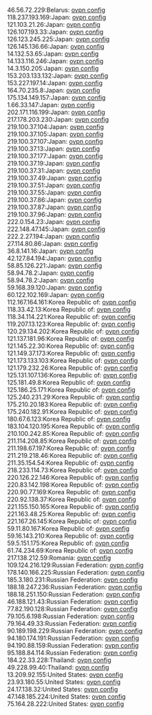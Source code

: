 46.56.72.229:Belarus: [ovpn config](vpn/46_56_72_229.ovpn)  
118.237.193.169:Japan: [ovpn config](vpn/118_237_193_169.ovpn)  
121.103.21.26:Japan: [ovpn config](vpn/121_103_21_26.ovpn)  
126.107.193.33:Japan: [ovpn config](vpn/126_107_193_33.ovpn)  
126.123.245.225:Japan: [ovpn config](vpn/126_123_245_225.ovpn)  
126.145.136.66:Japan: [ovpn config](vpn/126_145_136_66.ovpn)  
14.132.53.65:Japan: [ovpn config](vpn/14_132_53_65.ovpn)  
14.133.116.246:Japan: [ovpn config](vpn/14_133_116_246.ovpn)  
14.3.150.205:Japan: [ovpn config](vpn/14_3_150_205.ovpn)  
153.203.133.132:Japan: [ovpn config](vpn/153_203_133_132.ovpn)  
153.227.197.14:Japan: [ovpn config](vpn/153_227_197_14.ovpn)  
164.70.235.8:Japan: [ovpn config](vpn/164_70_235_8.ovpn)  
175.134.149.157:Japan: [ovpn config](vpn/175_134_149_157.ovpn)  
1.66.33.147:Japan: [ovpn config](vpn/1_66_33_147.ovpn)  
202.171.116.199:Japan: [ovpn config](vpn/202_171_116_199.ovpn)  
217.178.203.230:Japan: [ovpn config](vpn/217_178_203_230.ovpn)  
219.100.37.104:Japan: [ovpn config](vpn/219_100_37_104.ovpn)  
219.100.37.105:Japan: [ovpn config](vpn/219_100_37_105.ovpn)  
219.100.37.107:Japan: [ovpn config](vpn/219_100_37_107.ovpn)  
219.100.37.13:Japan: [ovpn config](vpn/219_100_37_13.ovpn)  
219.100.37.177:Japan: [ovpn config](vpn/219_100_37_177.ovpn)  
219.100.37.19:Japan: [ovpn config](vpn/219_100_37_19.ovpn)  
219.100.37.31:Japan: [ovpn config](vpn/219_100_37_31.ovpn)  
219.100.37.49:Japan: [ovpn config](vpn/219_100_37_49.ovpn)  
219.100.37.51:Japan: [ovpn config](vpn/219_100_37_51.ovpn)  
219.100.37.55:Japan: [ovpn config](vpn/219_100_37_55.ovpn)  
219.100.37.86:Japan: [ovpn config](vpn/219_100_37_86.ovpn)  
219.100.37.87:Japan: [ovpn config](vpn/219_100_37_87.ovpn)  
219.100.37.96:Japan: [ovpn config](vpn/219_100_37_96.ovpn)  
222.0.154.23:Japan: [ovpn config](vpn/222_0_154_23.ovpn)  
222.148.47.145:Japan: [ovpn config](vpn/222_148_47_145.ovpn)  
222.2.27.194:Japan: [ovpn config](vpn/222_2_27_194.ovpn)  
27.114.80.86:Japan: [ovpn config](vpn/27_114_80_86.ovpn)  
36.8.141.16:Japan: [ovpn config](vpn/36_8_141_16.ovpn)  
42.127.84.194:Japan: [ovpn config](vpn/42_127_84_194.ovpn)  
58.85.126.221:Japan: [ovpn config](vpn/58_85_126_221.ovpn)  
58.94.78.2:Japan: [ovpn config](vpn/58_94_78_2.ovpn)  
58.94.78.2:Japan: [ovpn config](vpn/58_94_78_2.ovpn)  
59.168.39.120:Japan: [ovpn config](vpn/59_168_39_120.ovpn)  
60.122.102.169:Japan: [ovpn config](vpn/60_122_102_169.ovpn)  
112.167.164.161:Korea Republic of: [ovpn config](vpn/112_167_164_161.ovpn)  
118.33.42.13:Korea Republic of: [ovpn config](vpn/118_33_42_13.ovpn)  
118.34.114.221:Korea Republic of: [ovpn config](vpn/118_34_114_221.ovpn)  
119.207.13.123:Korea Republic of: [ovpn config](vpn/119_207_13_123.ovpn)  
120.29.134.202:Korea Republic of: [ovpn config](vpn/120_29_134_202.ovpn)  
121.137.181.96:Korea Republic of: [ovpn config](vpn/121_137_181_96.ovpn)  
121.145.22.30:Korea Republic of: [ovpn config](vpn/121_145_22_30.ovpn)  
121.149.37.173:Korea Republic of: [ovpn config](vpn/121_149_37_173.ovpn)  
121.173.133.103:Korea Republic of: [ovpn config](vpn/121_173_133_103.ovpn)  
121.179.232.26:Korea Republic of: [ovpn config](vpn/121_179_232_26.ovpn)  
125.131.107.136:Korea Republic of: [ovpn config](vpn/125_131_107_136.ovpn)  
125.181.49.8:Korea Republic of: [ovpn config](vpn/125_181_49_8.ovpn)  
125.186.25.171:Korea Republic of: [ovpn config](vpn/125_186_25_171.ovpn)  
125.240.231.29:Korea Republic of: [ovpn config](vpn/125_240_231_29.ovpn)  
175.210.20.183:Korea Republic of: [ovpn config](vpn/175_210_20_183.ovpn)  
175.240.182.91:Korea Republic of: [ovpn config](vpn/175_240_182_91.ovpn)  
180.67.6.123:Korea Republic of: [ovpn config](vpn/180_67_6_123.ovpn)  
183.104.120.195:Korea Republic of: [ovpn config](vpn/183_104_120_195.ovpn)  
210.100.242.85:Korea Republic of: [ovpn config](vpn/210_100_242_85.ovpn)  
211.114.208.85:Korea Republic of: [ovpn config](vpn/211_114_208_85.ovpn)  
211.198.67.197:Korea Republic of: [ovpn config](vpn/211_198_67_197.ovpn)  
211.219.218.46:Korea Republic of: [ovpn config](vpn/211_219_218_46.ovpn)  
211.35.154.54:Korea Republic of: [ovpn config](vpn/211_35_154_54.ovpn)  
218.233.114.73:Korea Republic of: [ovpn config](vpn/218_233_114_73.ovpn)  
220.126.22.146:Korea Republic of: [ovpn config](vpn/220_126_22_146.ovpn)  
220.83.142.198:Korea Republic of: [ovpn config](vpn/220_83_142_198.ovpn)  
220.90.77.169:Korea Republic of: [ovpn config](vpn/220_90_77_169.ovpn)  
220.92.138.37:Korea Republic of: [ovpn config](vpn/220_92_138_37.ovpn)  
221.155.150.165:Korea Republic of: [ovpn config](vpn/221_155_150_165.ovpn)  
221.163.48.25:Korea Republic of: [ovpn config](vpn/221_163_48_25.ovpn)  
221.167.26.145:Korea Republic of: [ovpn config](vpn/221_167_26_145.ovpn)  
59.11.80.167:Korea Republic of: [ovpn config](vpn/59_11_80_167.ovpn)  
59.16.143.210:Korea Republic of: [ovpn config](vpn/59_16_143_210.ovpn)  
59.5.151.175:Korea Republic of: [ovpn config](vpn/59_5_151_175.ovpn)  
61.74.234.69:Korea Republic of: [ovpn config](vpn/61_74_234_69.ovpn)  
217.138.212.59:Romania: [ovpn config](vpn/217_138_212_59.ovpn)  
109.124.216.129:Russian Federation: [ovpn config](vpn/109_124_216_129.ovpn)  
178.140.166.225:Russian Federation: [ovpn config](vpn/178_140_166_225.ovpn)  
185.3.180.231:Russian Federation: [ovpn config](vpn/185_3_180_231.ovpn)  
188.18.247.236:Russian Federation: [ovpn config](vpn/188_18_247_236.ovpn)  
188.18.251.150:Russian Federation: [ovpn config](vpn/188_18_251_150.ovpn)  
46.188.121.43:Russian Federation: [ovpn config](vpn/46_188_121_43.ovpn)  
77.82.190.128:Russian Federation: [ovpn config](vpn/77_82_190_128.ovpn)  
79.105.6.198:Russian Federation: [ovpn config](vpn/79_105_6_198.ovpn)  
79.164.49.33:Russian Federation: [ovpn config](vpn/79_164_49_33.ovpn)  
90.189.198.229:Russian Federation: [ovpn config](vpn/90_189_198_229.ovpn)  
94.180.174.191:Russian Federation: [ovpn config](vpn/94_180_174_191.ovpn)  
94.190.88.159:Russian Federation: [ovpn config](vpn/94_190_88_159.ovpn)  
95.188.84.114:Russian Federation: [ovpn config](vpn/95_188_84_114.ovpn)  
184.22.33.228:Thailand: [ovpn config](vpn/184_22_33_228.ovpn)  
49.228.99.40:Thailand: [ovpn config](vpn/49_228_99_40.ovpn)  
13.209.92.155:United States: [ovpn config](vpn/13_209_92_155.ovpn)  
23.93.180.55:United States: [ovpn config](vpn/23_93_180_55.ovpn)  
24.17.138.32:United States: [ovpn config](vpn/24_17_138_32.ovpn)  
47.148.185.224:United States: [ovpn config](vpn/47_148_185_224.ovpn)  
75.164.28.222:United States: [ovpn config](vpn/75_164_28_222.ovpn)  
